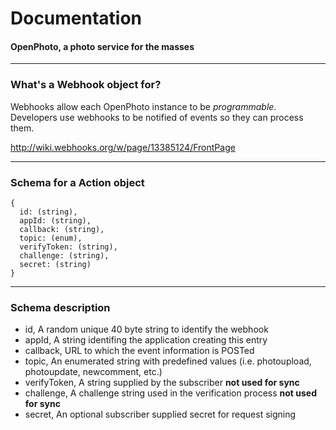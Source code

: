 Documentation
=======================
#### OpenPhoto, a photo service for the masses

----------------------------------------

### What's a Webhook object for?

Webhooks allow each OpenPhoto instance to be _programmable_.
Developers use webhooks to be notified of events so they can process them.

http://wiki.webhooks.org/w/page/13385124/FrontPage

----------------------------------------

### Schema for a Action object

    {
      id: (string),
      appId: (string),
      callback: (string),
      topic: (enum),
      verifyToken: (string),
      challenge: (string),
      secret: (string)
    }

----------------------------------------

### Schema description

  * id, A random unique 40 byte string to identify the webhook
  * appId, A string identifing the application creating this entry
  * callback, URL to which the event information is POSTed
  * topic, An enumerated string with predefined values (i.e. photoupload, photoupdate, newcomment, etc.)
  * verifyToken, A string supplied by the subscriber **not used for sync**
  * challenge, A challenge string used in the verification process **not used for sync**
  * secret, An optional subscriber supplied secret for request signing
